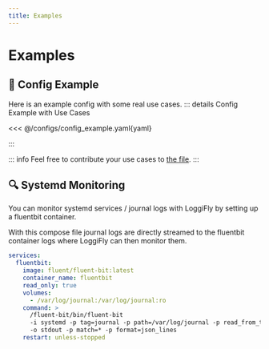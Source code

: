 ```yaml
---
title: Examples
---
```


# Examples 

## 📝 Config Example

Here is an example config with some real use cases. 
::: details Config Example with Use Cases

<<< @/configs/config_example.yaml{yaml}

:::

::: info
Feel free to contribute your use cases to [the file](https://github.com/clemcer/loggifly/blob/main/docs/configs/config_example.yaml).
:::

## 🔍 Systemd Monitoring

You can monitor systemd services / journal logs with LoggiFly by setting up a fluentbit container.

With this compose file journal logs are directly streamed to the fluentbit container logs where LoggiFly can then monitor them.

```yaml
services:
  fluentbit:
    image: fluent/fluent-bit:latest
    container_name: fluentbit
    read_only: true
    volumes:
      - /var/log/journal:/var/log/journal:ro
    command: >
      /fluent-bit/bin/fluent-bit
      -i systemd -p tag=journal -p path=/var/log/journal -p read_from_tail=true
      -o stdout -p match=* -p format=json_lines
    restart: unless-stopped
```


